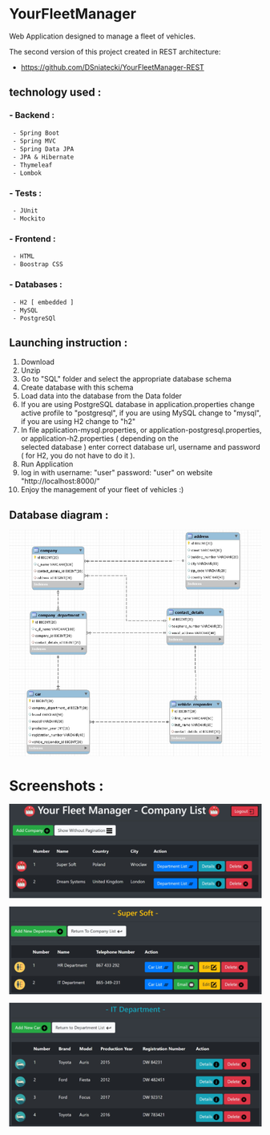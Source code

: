# YourFleetManager
Web Application designed to manage a fleet of vehicles.

The second version of this project created in REST architecture: 
 - https://github.com/DSniatecki/YourFleetManager-REST

## technology used :
 ### - Backend :
     - Spring Boot
     - Spring MVC
     - Spring Data JPA
     - JPA & Hibernate
     - Thymeleaf
     - Lombok
     
 ### - Tests : 
     - JUnit
     - Mockito
     
 ### - Frontend : 
     - HTML
     - Boostrap CSS
     
 ### - Databases : 
     - H2 [ embedded ]
     - MySQL
     - PostgreSQl

 ## Launching instruction :

  1.  Download 
  2.  Unzip 
  3.  Go to "SQL" folder and select the appropriate database schema 
  4.  Create database with this schema 
  5.  Load data into the database from the Data folder 
  6.  If you are using PostgreSQL database in application.properties change active profile to "postgresql", if you are using
      MySQL change to "mysql", if you are using H2 change to "h2"
  7.  In file application-mysql.properties, or application-postgresql.properties, or application-h2.properties ( depending on the   
      selected database ) enter correct database url, username and password ( for H2, you do not have to do it ). 
  8.  Run Application 
  9.  log in with username: "user" password: "user" on website "http://localhost:8000/" 
  10. Enjoy the management of your fleet of vehicles :)
  
  ## Database diagram :
  
  ![](SQL/Database-Diagram-Screenshot.jpg)
 
 # Screenshots :
  
  ![](screenshots/screenshot1.jpg)
  
  ![](screenshots/screenshot2.jpg)
  
  ![](screenshots/screenshot3.jpg)
  
